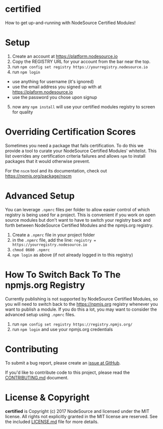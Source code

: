 certified
================================================================================

How to get up-and-running with NodeSource Certified Modules!

Setup
================================================================================

1. Create an account at https://platform.nodesource.io
2. Copy the REGISTRY URL for your account from the bar near the top.
3. run `npm config set registry https://yourregistry.nodesource.io`
4. run `npm login`
  * use anything for username (it's ignored)
  * use the email address you signed up with at https://plaform.nodesource.io
  * use the password you chose upon signup
5. now any `npm install` will use your certified modules registry to screen for quality

Overriding Certification Scores
================================================================================

Sometimes you need a package that fails certification. To do this we provide a tool to curate your NodeSource Certified Modules' whitelist. This list overrides any certification criteria failures and allows `npm` to install packages that it would otherwise prevent.

For the `nscm` tool and its documentation, check out https://npmjs.org/package/nscm

Advanced Setup
================================================================================

You can leverage `.npmrc` files per folder to allow easier control of which registry is being used for a project. This is convenient if you work on open source modules but don't want to have to switch your registry back and forth between NodeSource Certified Modules and the npmjs.org registry.

1. Create a `.npmrc` file in your project folder
2. in the `.npmrc` file, add the line: `registry = https://yourregistry.nodesource.io`
3. `chmod 0600 .npmrc`
4. `npm login` as above (if not already logged in to this registry)

How To Switch Back To The npmjs.org Registry
================================================================================

Currently publishing is not supported by NodeSource Certified Modules, so you will need to switch back to the https://npmjs.org registry whenever you want to publish a module. If you do this a lot, you may want to consider the advanced setup using `.npmrc` files.

1. run `npm config set registry https://registry.npmjs.org/`
2. run `npm login` and use your npmjs.org credentials

Contributing
================================================================================

To submit a bug report, please create an [issue at GitHub][].

If you'd like to contribute code to this project, please read the
[CONTRIBUTING.md][] document.


License & Copyright
================================================================================

**certified** is Copyright (c) 2017 NodeSource and licensed under the
MIT license. All rights not explicitly granted in the MIT license are reserved.
See the included [LICENSE.md][] file for more details.


[issue at GitHub]: https://github.com/nodesource/nsolid-statsd/issues
[CONTRIBUTING.md]: CONTRIBUTING.md
[LICENSE.md]: LICENSE.md
